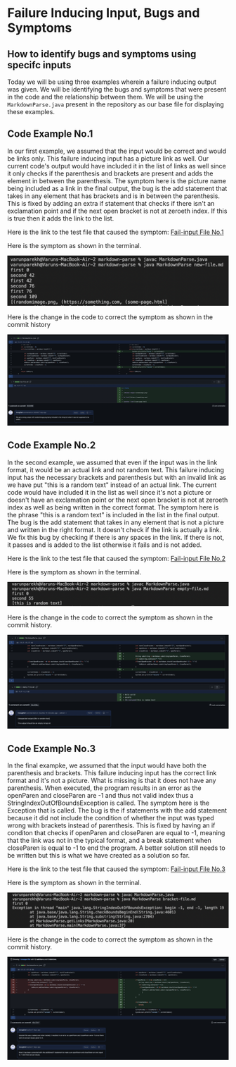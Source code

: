 # Failure Inducing Input, Bugs and Symptoms

## How to identify bugs and symptoms using specifc inputs

Today we will be using three examples wherein a failure inducing output was given. We will be identifying the bugs and symptoms that were present in the code and the relationship between them.
We will be using the ```MarkdownParse.java``` present in the repository as our base file for displaying these examples.

## **Code Example No.1**

In our first example, we assumed that the input would be correct and would be links only. 
This failure inducing input has a picture link as well. Our current code's output would have included it in the list of links as well since it only checks if the parenthesis and brackets are present and adds the element in between the parenthesis.
The symptom here is the picture name being included as a link in the final output, the bug is the add statement that takes in any element that has brackets and is in between the parenthesis. This is fixed by adding an extra if statement that checks if there isn't an exclamation point and if the next open bracket is not at zeroeth index.
If this is true then it adds the link to the list.

Here is the link to the test file that caused the symptom: [Fail-input File No.1](new-file.md)

Here is the symptom as shown in the terminal. 

![Terminal error](TerminalError1.png)

Here is the change in the code to correct the symptom as shown in the commit history

![Correction made as displayed in Commint history](Error1.png)

## **Code Example No.2**

In the second example, we assumed that even if the input was in the link format, it would be an actual link and not random text.
This failure inducing input has the necessary brackets and parenthesis but with an invalid link as we have put "this is a random text" instead of an actual link.
The current code would have included it in the list as well since it's not a picture or doesn't have an exclamation point or the next open bracket is not at zeroeth index as well as being written in the correct format. The symptom here is the phrase "this is a random text" is included in the list in the final output. The bug is the add statement that takes in any element that is not a picture and written in the right format. It doesn't check if the link is actually a link. We fix this bug by checking if there is any spaces in the link. If there is not, it passes and is added to the list otherwise it fails and is not added.

Here is the link to the test file that caused the symptom: [Fail-input File No.2](empty-file.md)

Here is the symptom as shown in the terminal. 

![Terminal error](TerminalError2.png)

Here is the change in the code to correct the symptom as shown in the commit history.

![Correction made as displayed in Commint history](Error2.png)

## **Code Example No.3**

In the final exampke, we assumed that the input would have both the parenthesis and brackets. This failure inducing input has the correct link format and it's not a picture. What is missing is that it does not have any parenthesis. When executed, the program results in an error as the openParen and closeParen are -1 and thus not valid index thus a StringIndexOutOfBoundsException is called. The symptom here is the Exception that is called. The bug is the if statements with the add statement because it did not include the condition of whether the input was typed wrong with brackets instead of parenthesis. This is fixed by having an if conditon that checks if openParen and closeParen are equal to -1, meaning that the link was not in the typical format, and a break statement when closeParen is equal to -1 to end the program. A better solution still needs to be written but this is what we have created as a solution so far.

Here is the link to the test file that caused the symptom: [Fail-input File No.3](bracket-file.md)

Here is the symptom as shown in the terminal. 

![Terminal error](TerminalError3.png)

Here is the change in the code to correct the symptom as shown in the commit history. 

![Correction made as displayed in Commint history](Error3.png)



